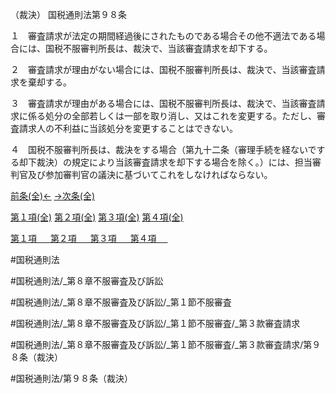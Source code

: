 （裁決）
国税通則法第９８条

１　審査請求が法定の期間経過後にされたものである場合その他不適法である場合には、国税不服審判所長は、裁決で、当該審査請求を却下する。

２　審査請求が理由がない場合には、国税不服審判所長は、裁決で、当該審査請求を棄却する。

３　審査請求が理由がある場合には、国税不服審判所長は、裁決で、当該審査請求に係る処分の全部若しくは一部を取り消し、又はこれを変更する。ただし、審査請求人の不利益に当該処分を変更することはできない。

４　国税不服審判所長は、裁決をする場合（第九十二条（審理手続を経ないでする却下裁決）の規定により当該審査請求を却下する場合を除く。）には、担当審判官及び参加審判官の議決に基づいてこれをしなければならない。

[前条(全)←](国税通則法＿＿＿＿＿第９７条の４_.md)    [→次条(全)](国税通則法＿＿＿＿＿第９９条_.md)

[第１項(全)](国税通則法＿＿＿＿＿第９８条第１項_.md)  [第２項(全)](国税通則法＿＿＿＿＿第９８条第２項_.md)  [第３項(全)](国税通則法＿＿＿＿＿第９８条第３項_.md)  [第４項(全)](国税通則法＿＿＿＿＿第９８条第４項_.md)  

[第１項 　 ](国税通則法＿＿＿＿＿第９８条第１項.md)  [第２項 　 ](国税通則法＿＿＿＿＿第９８条第２項.md)  [第３項 　 ](国税通則法＿＿＿＿＿第９８条第３項.md)  [第４項 　 ](国税通則法＿＿＿＿＿第９８条第４項.md)  

#国税通則法

#国税通則法/_第８章不服審査及び訴訟

#国税通則法/_第８章不服審査及び訴訟/_第１節不服審査

#国税通則法/_第８章不服審査及び訴訟/_第１節不服審査/_第３款審査請求

#国税通則法/_第８章不服審査及び訴訟/_第１節不服審査/_第３款審査請求/第９８条（裁決）

#国税通則法/第９８条（裁決）

